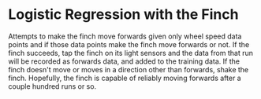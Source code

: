 # Logistic Regression with the Finch
 
Attempts to make the finch move forwards given only wheel speed data points and if those data points make the finch move 
forwards or not. If the finch succeeds, tap the finch on its light sensors and the data from that run will be recorded
as forwards data, and added to the training data. If the finch doesn't move or moves in a direction other than forwards,
shake the finch. Hopefully, the finch is capable of reliably moving forwards after a couple hundred runs or so.
